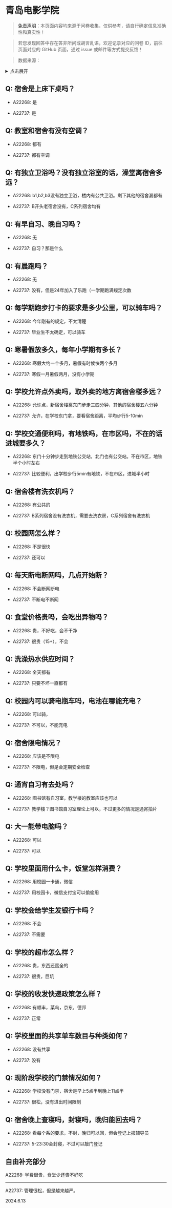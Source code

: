 # 青岛电影学院

> [免责声明](https://colleges.chat/#_3)：本页面内容均来源于问卷收集，仅供参考，请自行确定信息准确性和真实性！

> 若您发现回答中存在答非所问或胡言乱语，欢迎记录对应的问卷 ID，前往页面对应的 GitHub 页面，通过 issue 或邮件等方式提交反馈！

> 数据来源：

<details><summary>点击展开</summary>
<ul>
<li>A22268: 匿名 (2024 年 06 月)</li>
<li>A22737: 匿名 (2024 年 06 月)</li>
</ul>
</details>

## Q: 宿舍是上床下桌吗？

- A22268: 是

- A22737: 是

## Q: 教室和宿舍有没有空调？

- A22268: 都有

- A22737: 都有空调

## Q: 有独立卫浴吗？没有独立浴室的话，澡堂离宿舍多远？

- A22268: b1,b2,b3没有独立卫浴，楼内有公共卫浴。剩下其他的宿舍漏都有

- A22737: B开头老宿舍没有，C系列宿舍均有

## Q: 有早自习、晚自习吗？

- A22268: 无

- A22737: 自习？那是什么

## Q: 有晨跑吗？

- A22268: 无

- A22737: 没有，但是24年加入了乐跑（一学期跑满规定次数

## Q: 每学期跑步打卡的要求是多少公里，可以骑车吗？

- A22268: 今年刚有的规定，不太清楚

- A22737: 毕业生不太确定，可以骑车

## Q: 寒暑假放多久，每年小学期有多长？

- A22268: 寒假大约一个多月，暑假有时候快两个多月

- A22737: 寒假一月暑假两月，没有小学期

## Q: 学校允许点外卖吗，取外卖的地方离宿舍楼多远？

- A22268: 允许点，新宿舍楼离东门步走三四分钟，其他的宿舍楼五六分钟

- A22737: 允许，在学校东门拿，要看宿舍距离，平均步行5-10min

## Q: 学校交通便利吗，有地铁吗，在市区吗，不在的话进城要多久？

- A22268: 东门十分钟步走到地铁公交站，北门也有公交站。不在市区，地铁半个小时左右

- A22737: 比较便利，出学校步行5min有地铁，不在市区，进城半小时

## Q: 宿舍楼有洗衣机吗？

- A22268: 有公共的

- A22737: B系列宿舍没有洗衣机，需要去洗衣房，C系列宿舍有洗衣机

## Q: 校园网怎么样？

- A22268: 不是很快

- A22737: 还可以

## Q: 每天断电断网吗，几点开始断？

- A22268: 不会断网断电

- A22737: 不断电不断网

## Q: 食堂价格贵吗，会吃出异物吗？

- A22268: 贵，不好吃，会不干净

- A22737: 很贵（15+），不会

## Q: 洗澡热水供应时间？

- A22268: 全天都有

- A22737: 只要不坏一直都有

## Q: 校园内可以骑电瓶车吗，电池在哪能充电？

- A22268: 可以骑，

- A22737: 不可以，不能充电

## Q: 宿舍限电情况？

- A22268: 应该是不限电

- A22737: 不限电，但是会定期安全检查

## Q: 通宵自习有去处吗？

- A22268: 图书馆有自习室，教学楼的教室应该也可以

- A22737: 教学楼？图书馆自习室理论上可以，不过更多的情况是通宵拍片

## Q: 大一能带电脑吗？

- A22268: 可以

- A22737: 可以

## Q: 学校里面用什么卡，饭堂怎样消费？

- A22268: 用校园一卡通，微信

- A22737: 用校园卡，微信支付宝可以偷偷用

## Q: 学校会给学生发银行卡吗？

- A22268: 不会

- A22737: 不需要

## Q: 学校的超市怎么样？

- A22268: 贵，东西还蛮全的

- A22737: 很贵，巨坑

## Q: 学校的收发快递政策怎么样？

- A22268: 有顺丰，菜鸟，京东，德邦

- A22737: 正常

## Q: 学校里面的共享单车数目与种类如何？

- A22268: 没有共享

- A22737: 没有

## Q: 现阶段学校的门禁情况如何？

- A22268: 学校没有门禁，宿舍是早上5点半到晚上11点半

- A22737: 很松，没有进出时间限制

## Q: 宿舍晚上查寝吗，封寝吗，晚归能回去吗？

- A22268: 看每个系的要求，不封，晚归可以回，但会登记上报辅导员

- A22737: 5-23:30会封寝，不过可以敲门登记

## 自由补充部分

A22268: 学费很贵，食堂少还贵不好吃

***

A22737: 管理很松，但是越来越严。

2024.6.13